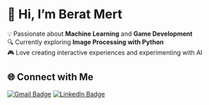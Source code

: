 # 👋 Hi, I’m Berat Mert

💡 Passionate about **Machine Learning** and **Game Development**  
🔍 Currently exploring **Image Processing with Python**  
🎮 Love creating interactive experiences and experimenting with AI  

## 🌐 Connect with Me
[![Gmail Badge](https://img.shields.io/badge/-Email-red?style=flat&logo=Gmail&logoColor=white)](mailto:beratmertgokkaya21@gmail.com)
[![LinkedIn Badge](https://img.shields.io/badge/-LinkedIn-blue?style=flat&logo=LinkedIn&logoColor=white)](https://www.linkedin.com/in/beratmertgokkaya)  
